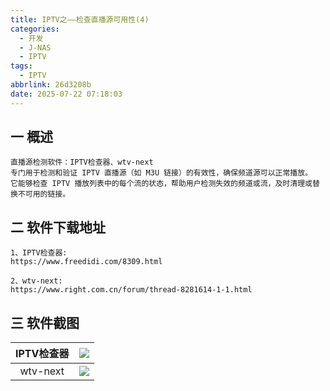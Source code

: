 ```yaml
---
title: IPTV之——检查直播源可用性(4)
categories:
  - 开发
  - J-NAS
  - IPTV
tags:
  - IPTV
abbrlink: 26d3208b
date: 2025-07-22 07:18:03
---
```

## 一 概述

```
直播源检测软件：IPTV检查器、wtv-next
专门用于检测和验证 IPTV 直播源（如 M3U 链接）的有效性，确保频道源可以正常播放。
它能够检查 IPTV 播放列表中的每个流的状态，帮助用户检测失效的频道或流，及时清理或替换不可用的链接。
```

<!--more-->

## 二 软件下载地址

```
1、IPTV检查器:
https://www.freedidi.com/8309.html

2、wtv-next:
https://www.right.com.cn/forum/thread-8281614-1-1.html
```

## 三 软件截图

| IPTV检查器 | ![][1] |
| :--------: | :----: |
|  wtv-next  | ![][2] |





[1]:https://cdn.jsdelivr.net/gh/PGzxc/CDN/blog-nas/iptv-4-tools-check-1.png
[2]:https://cdn.jsdelivr.net/gh/PGzxc/CDN/blog-nas/iptv-4-tools-wtv-2.png


